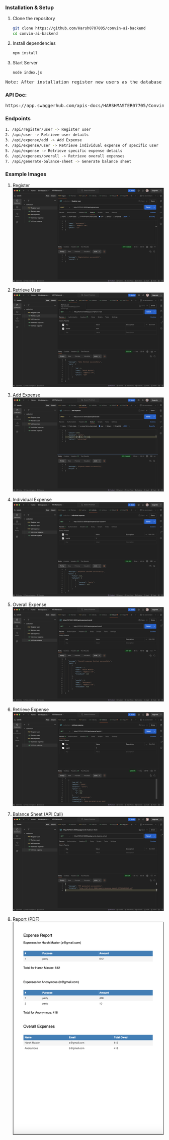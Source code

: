 ### Installation & Setup
1. Clone the repository
   ```bash
   git clone https://github.com/Harsh0707005/convin-ai-backend
   cd convin-ai-backend
   ```

2. Install dependencies
   ```bash
   npm install
   ```
3. Start Server
   ```bash
   node index.js
   ```

<pre>Note: After installation register new users as the database will be empty on initial run</pre>

### API Doc:
<pre>https://app.swaggerhub.com/apis-docs/HARSHMASTER07705/Convin/1.0.0#/default/get_api_expenses_overall</pre>


### Endpoints
   ```bash
   1. /api/register/user -> Register user
   2. /api/user -> Retrieve user details
   3. /api/expense/add -> Add Expense
   4. /api/expense/user -> Retrieve individual expense of specific user
   5. /api/expense -> Retrieve specific expense details
   6. /api/expenses/overall -> Retrieve overall expenses
   7. /api/generate-balance-sheet -> Generate balance sheet
   ```

### Example Images
1. Register
   ![Register](/images/register.png)

2. Retrieve User
   ![Retrieve User](/images/retrieve_user.png)
     
3. Add Expense
   ![Add Expense](/images/add_expense.png)

4. Individual Expense
   ![Individual Expense](/images/individual_expense.png)

5. Overall Expense
   ![Overall Expense](/images/overall_expense.png)

6. Retrieve Expense
   ![Retrieve Expense](/images/retrieve_expense.png)
   
7. Balance Sheet (API Call)
   ![Balance Sheet](/images/balance_sheet.png)

8. Report (PDF)
   ![Report](/images/report.png)

